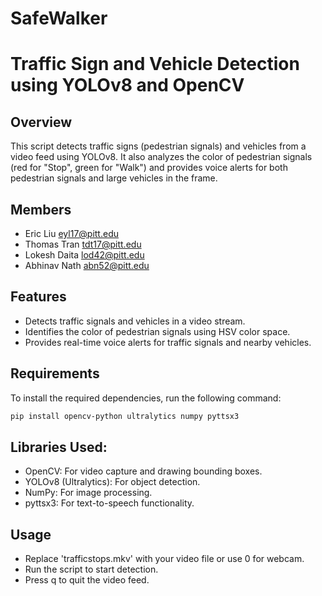 # SafeWalker
# Traffic Sign and Vehicle Detection using YOLOv8 and OpenCV

## Overview
This script detects traffic signs (pedestrian signals) and vehicles from a video feed using YOLOv8. It also analyzes the color of pedestrian signals (red for "Stop", green for "Walk") and provides voice alerts for both pedestrian signals and large vehicles in the frame.

## Members
- Eric Liu   eyl17@pitt.edu
- Thomas Tran  tdt17@pitt.edu  
- Lokesh Daita lod42@pitt.edu
- Abhinav Nath abn52@pitt.edu

## Features
- Detects traffic signals and vehicles in a video stream.
- Identifies the color of pedestrian signals using HSV color space.
- Provides real-time voice alerts for traffic signals and nearby vehicles.

## Requirements

To install the required dependencies, run the following command:
```bash
pip install opencv-python ultralytics numpy pyttsx3
```
## Libraries Used:

- OpenCV: For video capture and drawing bounding boxes.
- YOLOv8 (Ultralytics): For object detection.
- NumPy: For image processing.
- pyttsx3: For text-to-speech functionality.

## Usage
- Replace 'trafficstops.mkv' with your video file or use 0 for webcam.
- Run the script to start detection.
- Press q to quit the video feed.
